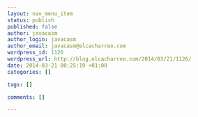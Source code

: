 ```yaml
--- 
layout: nav_menu_item
status: publish
published: false
author: javacasm
author_login: javacasm
author_email: javacasm@elcacharreo.com
wordpress_id: 1126
wordpress_url: http://blog.elcacharreo.com/2014/03/21/1126/
date: 2014-03-21 00:25:19 +01:00
categories: []

tags: []

comments: []

---
```

 
